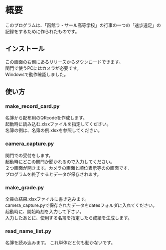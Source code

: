 # 概要

このプログラムは、「函館ラ・サール高等学校」の行事の一つの「速歩遠足」の記録をするために作られたものです。

## インストール

この画面の右側にあるリリースからダウンロードできます。  
関門で使うPCにはカメラが必要です。  
Windowsで動作確認しました。

## 使い方

### make_record_card.py

名簿から配布用のQRcodeを作成します。  
起動時に読み込む.xlsxファイルを指定してください。  
名簿の例は、名簿の例.xlsxを参照してください。

### camera_capture.py

関門での受付をします。  
起動時にどこの関門か聞かれるので入力してください。  
２つ画面が開きます。カメラの画面と順位表示等のの画面です.  
プログラムを終了するとデータが保存されます。  

### make_grade.py

全員の結果.xlsxファイルに書き込みます。  
camera_capture.pyで保存されたデータをdatesフォルダに入れてください。  
起動時に、開始時刻を入力して下さい。  
入力したあとに、使用する名簿を指定したら成績を生成します。

### read_name_list.py

名簿を読み込みます。
これ単体だと何も動かないです。
